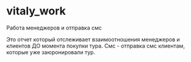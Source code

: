 # vitaly_work
Работа менеджеров и отправка смс

Это отчет который отслеживает взаимоотношения менеджеров и клиентов ДО момента покупки тура. 
Смс - отправка смс клиентам, которые уже заюронировали тур.
